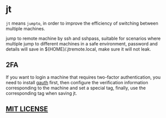 # jt

`jt` means `jumpto`, in order to improve the efficiency of switching between multiple machines.

jump to remote machine by ssh and sshpass, suitable for scenarios where multiple jump to different machines in a safe environment, password and details will save in ${HOME}/.jtremote.local, make sure it will not leak.

## 2FA

If you want to login a machine that requires two-factor authentication, you need to install [gauth](https://github.com/pcarrier/gauth) first, then configure the verification information corresponding to the machine and set a special tag, finally, use the corresponding tag when saving jt.

## [MIT LICENSE](LICENSE)
